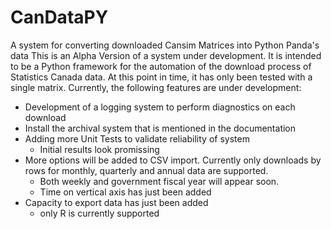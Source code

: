 # CanDataPY
A system for converting downloaded Cansim Matrices into Python Panda's data
This is an Alpha Version of a system under development.  It is intended to be a Python framework for the automation of the download process of Statistics Canada data.  At this point in time, it has only been tested with a single matrix.  Currently, the following features are under development:
- Development of a logging system to perform diagnostics on each download
- Install the archival system that is mentioned in the documentation
- Adding more Unit Tests to validate reliability of system
  - Initial results look promissing
- More options will be added to CSV import.  Currently only downloads by rows for monthly, quarterly and annual data are supported.  
  - Both weekly and government fiscal year will appear soon.
  - Time on vertical axis has just been added
- Capacity to export data has just been added
  - only R is currently supported
